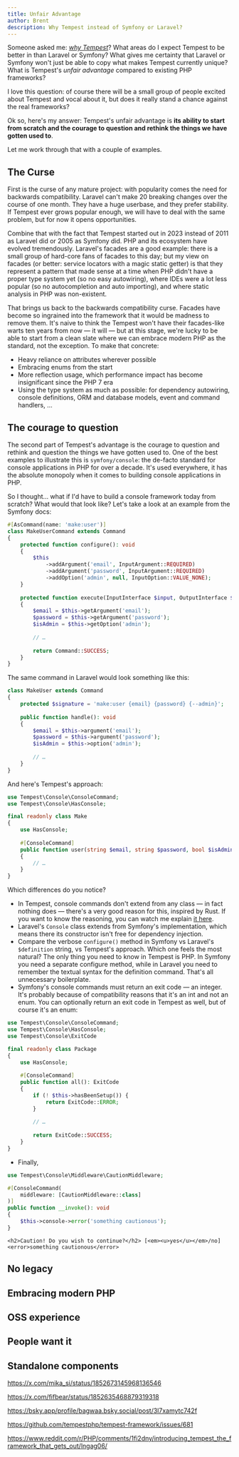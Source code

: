 ```yaml
---
title: Unfair Advantage
author: Brent
description: Why Tempest instead of Symfony or Laravel?
---
```


Someone asked me: [_why Tempest_](https://bsky.app/profile/laueist.bsky.social/post/3l7y5v3bm772y)? What areas do I expect Tempest to be better in than Laravel or Symfony? What gives me certainty that Laravel or Symfony won't just be able to copy what makes Tempest currently unique? What is Tempest's _unfair advantage_ compared to existing PHP frameworks?

I love this question: of course there will be a small group of people excited about Tempest and vocal about it, but does it really stand a chance against the real frameworks?

Ok so, here's my answer: Tempest's unfair advantage is **its ability to start from scratch and the courage to question and rethink the things we have gotten used to**.

Let me work through that with a couple of examples.

## The Curse

First is the curse of any mature project: with popularity comes the need for backwards compatibility. Laravel can't make 20 breaking changes over the course of one month. They have a huge userbase, and they prefer stability. If Tempest ever grows popular enough, we will have to deal with the same problem, but for now it opens opportunities.

Combine that with the fact that Tempest started out in 2023 instead of 2011 as Laravel did or 2005 as Symfony did. PHP and its ecosystem have evolved tremendously. Laravel's facades are a good example: there is a small group of hard-core fans of facades to this day; but my view on facades (or better: service locators with a magic static getter) is that they represent a pattern that made sense at a time when PHP didn't have a proper type system yet (so no easy autowiring), where IDEs were a lot less popular (so no autocompletion and auto importing), and where static analysis in PHP was non-existent.

That brings us back to the backwards compatibility curse. Facades have become so ingrained into the framework that it would be madness to remove them. It's naive to think the Tempest won't have their facades-like warts ten years from now — it will — but at this stage, we're lucky to be able to start from a clean slate where we can embrace modern PHP as the standard, not the exception. To make that concrete:

- Heavy reliance on attributes wherever possible
- Embracing enums from the start
- More reflection usage, which performance impact has become insignificant since the PHP 7 era
- Using the type system as much as possible: for dependency autowiring, console definitions, ORM and database models, event and command handlers, …

## The courage to question

The second part of Tempest's advantage is the courage to question and rethink and question the things we have gotten used to. One of the best examples to illustrate this is `symfony/console`: the de-facto standard for console applications in PHP for over a decade. It's used everywhere, it has the absolute monopoly when it comes to building console applications in PHP.

So I thought… what if I'd have to build a console framework today from scratch? What would that look like? Let's take a look at an example from the Symfony docs:

```php
#[AsCommand(name: 'make:user')]
class MakeUserCommand extends Command
{
    protected function configure(): void
    {
        $this
            ->addArgument('email', InputArgument::REQUIRED)
            ->addArgument('password', InputArgument::REQUIRED)
            ->addOption('admin', null, InputOption::VALUE_NONE);
    }
    
    protected function execute(InputInterface $input, OutputInterface $output): int
    {
        $email = $this->getArgument('email');
        $password = $this->getArgument('password');
        $isAdmin = $this->getOption('admin');
        
        // …  
    
        return Command::SUCCESS;
    }
}
```

The same command in Laravel would look something like this:

```php
class MakeUser extends Command
{
    protected $signature = 'make:user {email} {password} {--admin}';
 
    public function handle(): void
    {
        $email = $this->argument('email');
        $password = $this->argument('password');
        $isAdmin = $this->option('admin');
    
        // …
    }
}
```

And here's Tempest's approach:

```php
use Tempest\Console\ConsoleCommand;
use Tempest\Console\HasConsole;

final readonly class Make
{   
    use HasConsole;
    
    #[ConsoleCommand]
    public function user(string $email, string $password, bool $isAdmin): void
    {
        // …
    }
}
```

Which differences do you notice? 

- In Tempest, console commands don't extend from any class — in fact nothing does — there's a very good reason for this, inspired by Rust. If you want to know the reasoning, you can watch me explain [it here](https://www.youtube.com/watch?v=HK9W5A-Doxc).
- Laravel's `Console` class extends from Symfony's implementation, which means there its constructor isn't free for dependency injection.
- Compare the verbose `configure()` method in Symfony vs Laravel's `$definition` string, vs Tempest's approach. Which one feels the most natural? The only thing you need to know in Tempest is PHP. In Symfony you need a separate configure method, while in Laravel you need to remember the textual syntax for the definition command. That's all unnecessary boilerplate. 
- Symfony's console commands must return an exit code — an integer. It's probably because of compatibility reasons that it's an int and not an enum. You can optionally return an exit code in Tempest as well, but of course it's an enum:

```php
use Tempest\Console\ConsoleCommand;
use Tempest\Console\HasConsole;
use Tempest\Console\ExitCode

final readonly class Package
{
    use HasConsole;
    
    #[ConsoleCommand]
    public function all(): ExitCode 
    {
        if (! $this->hasBeenSetup()) {
            return ExitCode::ERROR;
        }
        
        // …
        
        return ExitCode::SUCCESS;
    }
}
```

- Finally, 

```php
use Tempest\Console\Middleware\CautionMiddleware;

#[ConsoleCommand(
    middleware: [CautionMiddleware::class]
)]
public function __invoke(): void
{
    $this->console->error('something cautionous');
}
```

```console
<h2>Caution! Do you wish to continue?</h2> [<em><u>yes</u></em>/no] 
<error>something cautionous</error> 
```


## No legacy

## Embracing modern PHP

## OSS experience

## People want it

## Standalone components

https://x.com/mika_si/status/1852673145968136546

https://x.com/fifbear/status/1852635468879319318

https://bsky.app/profile/bagwaa.bsky.social/post/3l7xamytc742f

https://github.com/tempestphp/tempest-framework/issues/681

https://www.reddit.com/r/PHP/comments/1fi2dny/introducing_tempest_the_framework_that_gets_out/lngag06/